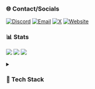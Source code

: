 ### 🌐 Contact/Socials

[![Discord](https://img.shields.io/badge/Discord-5865F2?style=for-the-badge&logo=discord&logoColor=white)](https://discord.com/users/613636431532785664)
[![Email](https://img.shields.io/badge/Email-D14836?style=for-the-badge&logo=gmail&logoColor=white)](mailto:i@rzx.ovh)
[![X](https://img.shields.io/badge/X-000000?style=for-the-badge&logo=x&logoColor=white)](https://x.com/retrilz)
[![Website](https://img.shields.io/badge/website-000000?style=for-the-badge&logo=About.me&logoColor=white)](https://rzx.ovh)


### 📊 Stats

[![](https://git-streak.rzx.ovh/?user=retrilzzy&theme=github-dark-blue&hide_border=true&stroke=FFFFFF00)](#)
[![](https://github-readme-activity-graph.vercel.app/graph?username=retrilzzy&theme=github-dark&hide_border=true&days=14&custom_title=Contribution%20Graph%20%28last%2014%20days%29)](#)
[![](https://github-readme-stats.vercel.app/api/wakatime?username=retrilzzy&theme=github_dark&hide_border=true&layout=compact&langs_count=24)](https://wakatime.com/@retrilzzy)


<details>
<summary>

### 📑 Tech Stack
</summary>

#### ⚡ Languages

[![Python](https://img.shields.io/badge/python-3670A0?style=for-the-badge&logo=python&logoColor=ffdd54)![JavaScript](https://img.shields.io/badge/javascript-323330.svg?style=for-the-badge&logo=javascript&logoColor=%23F7DF1E)![GNU Bash](https://img.shields.io/badge/bash-4EAA25.svg?style=for-the-badge&logo=gnubash&logoColor=white)![HTML5](https://img.shields.io/badge/html5-E34F26.svg?style=for-the-badge&logo=html5&logoColor=white)![CSS3](https://img.shields.io/badge/css3-1572B6.svg?style=for-the-badge&logo=css3&logoColor=white)](#)

#### 📚 Main Frameworks & Libraries

[![FastAPI](https://img.shields.io/badge/FastAPI-005571?style=for-the-badge&logo=fastapi)![Discordpy/Disnake](https://custom-icon-badges.demolab.com/badge/Discord.py%2FDisnake-323330?style=for-the-badge&logo=discord-py)![SQLAlchemy](https://img.shields.io/badge/SQLAlchemy-D71F00?style=for-the-badge&logo=sqlalchemy)![Uvicorn](https://custom-icon-badges.demolab.com/badge/Uvicorn-41414d?style=for-the-badge&logo=uvicorn&logoColor=white)![Jinja](https://img.shields.io/badge/jinja2-white.svg?style=for-the-badge&logo=jinja&logoColor=black)![JWT](https://img.shields.io/badge/JWT-grey?style=for-the-badge&logo=JSON%20web%20tokens)![Flask](https://img.shields.io/badge/flask-000?style=for-the-badge&logo=flask&logoColor=white)![TailwindCSS](https://img.shields.io/badge/tailwind-38B2AC.svg?style=for-the-badge&logo=tailwind-css&logoColor=white)![Openai](https://img.shields.io/badge/Openai-412991?style=for-the-badge&logo=openai)](#)


#### 🗃️ Databases

[![Postgres](https://img.shields.io/badge/postgres-316192.svg?style=for-the-badge&logo=postgresql&logoColor=white)![Redis](https://img.shields.io/badge/redis-FF4438.svg?style=for-the-badge&logo=redis&logoColor=white)![MongoDB](https://img.shields.io/badge/MongoDB-4ea94b.svg?style=for-the-badge&logo=mongodb&logoColor=white)![SQLite](https://img.shields.io/badge/sqlite-07405e.svg?style=for-the-badge&logo=sqlite&logoColor=white)](#)


#### 💻 Operating systems

[![Arch](https://img.shields.io/badge/Arch%20Linux-1793D1?logo=arch-linux&logoColor=black&style=for-the-badge)![Debian](https://img.shields.io/badge/Debian-A81D33?logo=debian&logoColor=white&style=for-the-badge)![Android](https://img.shields.io/badge/Android-34A853?logo=android&logoColor=white&style=for-the-badge)![Armbian](https://custom-icon-badges.demolab.com/badge/armbian-E0E0E0?logo=armbian&style=for-the-badge)![Ubuntu](https://img.shields.io/badge/Ubuntu-E95420?logo=ubuntu&logoColor=white&style=for-the-badge)![Windows](https://custom-icon-badges.demolab.com/badge/Windows-bfe0f5?logo=windows&style=for-the-badge)](#)


#### ⌨️ DevOps

[![Docker](https://img.shields.io/badge/docker%20swarm-0db7ed.svg?style=for-the-badge&logo=docker&logoColor=white)![GH actions](https://img.shields.io/badge/github%20actions-2088FF.svg?style=for-the-badge&logo=githubactions&logoColor=white)![Git](https://img.shields.io/badge/git-F05033.svg?style=for-the-badge&logo=git&logoColor=white)![Zsh](https://img.shields.io/badge/zsh-F15A24.svg?style=for-the-badge&logo=zsh&logoColor=white)](#)


#### ☁️ SaaS

[![GitHub](https://img.shields.io/badge/github-121011.svg?style=for-the-badge&logo=github&logoColor=white)![Cloudflare](https://img.shields.io/badge/Cloudflare-F38020?style=for-the-badge&logo=Cloudflare&logoColor=white)![BetterStack](https://img.shields.io/badge/Better%20Stack-000000?style=for-the-badge&logo=betterstack&logoColor=white)![Sentry](https://img.shields.io/badge/Sentry-362D59.svg?style=for-the-badge&logo=sentry&logoColor=white)![Vercel](https://img.shields.io/badge/vercel-000000.svg?style=for-the-badge&logo=vercel&logoColor=white)](#)


#### 🚀 Self-hosted

[![NPMP](https://img.shields.io/badge/npm%20plus-F15833.svg?style=for-the-badge&logo=nginxproxymanager&logoColor=white)![CrowdSec](https://custom-icon-badges.demolab.com/badge/crowdsec-3F3976?logo=crowdsec&logoColor=white&style=for-the-badge)![Nginx](https://img.shields.io/badge/nginx-009639.svg?style=for-the-badge&logo=nginx&logoColor=white)![Grafana](https://img.shields.io/badge/grafana-F46800.svg?style=for-the-badge&logo=grafana&logoColor=white)![Loki](https://custom-icon-badges.demolab.com/badge/loki-333333?logo=loki&style=for-the-badge)![Mailcow](https://custom-icon-badges.demolab.com/badge/mailcow-87654A?logo=mailcow-logo&style=for-the-badge)![Wordpress](https://img.shields.io/badge/wordpress-21759B.svg?style=for-the-badge&logo=wordpress)](#)
</details>
